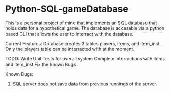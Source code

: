 # Python-SQL-gameDatabase
This is a personal project of mine that implements an SQL database that holds data for a hypothetical game.
The database is accesable via a python based CLI that allows the user to interract with the database.

Current Features:
Database creates 3 tables players, items, and item_inst.
Only the players table can be interracted with at the moment.

TODO:
Write Unit Tests for overall system
Complete interractions with items and item_inst
Fix the known Bugs

Known Bugs:
  1. SQL server does not save data from previous runnings of the server.
